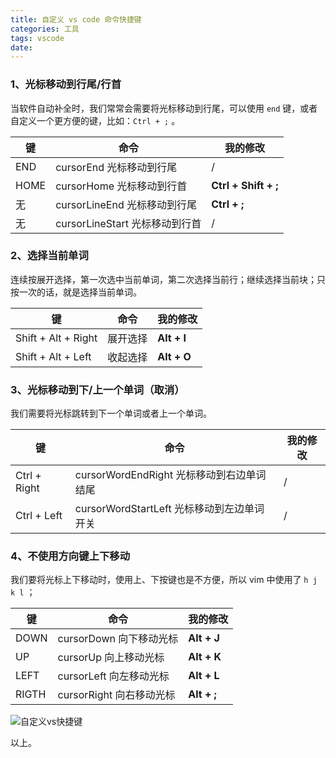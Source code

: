 ```yaml
---
title: 自定义 vs code 命令快捷键
categories: 工具
tags: vscode
date: 
---
```



### 1、光标移动到行尾/行首

当软件自动补全时，我们常常会需要将光标移动到行尾，可以使用 `end` 键，或者自定义一个更方便的键，比如：`Ctrl + ;` 。

| 键   | 命令                             | 我的修改             |
| ---- | -------------------------------- | -------------------- |
| END  | cursorEnd   光标移动到行尾       | /                    |
| HOME | cursorHome   光标移动到行首      | **Ctrl + Shift + ;** |
| 无   | cursorLineEnd   光标移动到行尾   | **Ctrl + ;**         |
| 无   | cursorLineStart   光标移动到行首 | /                    |



### 2、选择当前单词

连续按展开选择，第一次选中当前单词，第二次选择当前行；继续选择当前块；只按一次的话，就是选择当前单词。

| 键                  | 命令     | 我的修改    |
| ------------------- | -------- | ----------- |
| Shift + Alt + Right | 展开选择 | **Alt + I** |
| Shift + Alt + Left  | 收起选择 | **Alt + O** |



### 3、光标移动到下/上一个单词（取消）

我们需要将光标跳转到下一个单词或者上一个单词。

| 键           | 命令                                         | 我的修改 |
| ------------ | -------------------------------------------- | -------- |
| Ctrl + Right | cursorWordEndRight   光标移动到右边单词结尾  | /        |
| Ctrl + Left  | cursorWordStartLeft   光标移动到左边单词开关 | /        |



### 4、不使用方向键上下移动

我们要将光标上下移动时，使用上、下按键也是不方便，所以 vim 中使用了 `h j k l` ；

| 键    | 命令                       | 我的修改    |
| ----- | -------------------------- | ----------- |
| DOWN  | cursorDown   向下移动光标  | **Alt + J** |
| UP    | cursorUp   向上移动光标    | **Alt + K** |
| LEFT  | cursorLeft   向左移动光标  | **Alt + L** |
| RIGTH | cursorRight   向右移动光标 | **Alt + ;** |



![自定义vs快捷键](http://mdimg.95408.com/201912251933_357.png?null)



以上。